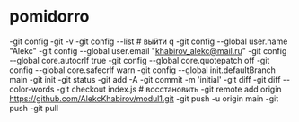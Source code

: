 # pomidorro
-git config
-git -v
-git config --list # выйти q
-git config --global user.name "Alekc"
-git config --global user.email "khabirov_alekc@mail.ru"
-git config --global core.autocrlf true
-git config --global core.quotepatch off
-git config --global core.safecrlf warn
-git config --global init.defaultBranch main
-git init
-git status
-git add -A
-git commit -m 'initial'
-git diff
-git diff --color-words
-git checkout index.js # восстановить
-git remote add origin https://github.com/AlekcKhabirov/modul1.git
-git push -u origin main
-git push
-git pull
